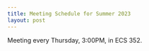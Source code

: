 ```yaml
---
title: Meeting Schedule for Summer 2023
layout: post
---
```


Meeting every Thursday, 3:00PM, in ECS 352.
